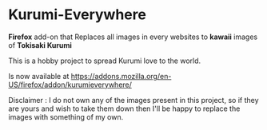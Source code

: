 # Kurumi-Everywhere

**Firefox** add-on that Replaces all images in every websites to **kawaii** images of **Tokisaki Kurumi**

This is a hobby project to spread Kurumi love to the world.

Is now available at https://addons.mozilla.org/en-US/firefox/addon/kurumieverywhere/

Disclaimer : I do not own any of the images present in this project, so if they are yours and wish to take them down then I'll be happy to replace the images with something of my own.